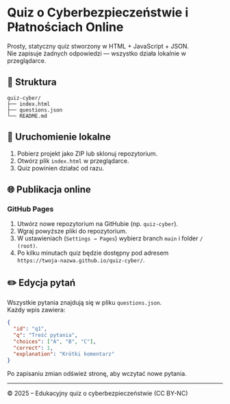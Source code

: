 # Quiz o Cyberbezpieczeństwie i Płatnościach Online

Prosty, statyczny quiz stworzony w HTML + JavaScript + JSON.  
Nie zapisuje żadnych odpowiedzi — wszystko działa lokalnie w przeglądarce.

## 🔧 Struktura

```
quiz-cyber/
├── index.html
├── questions.json
└── README.md
```

## 🚀 Uruchomienie lokalne

1. Pobierz projekt jako ZIP lub sklonuj repozytorium.
2. Otwórz plik `index.html` w przeglądarce.
3. Quiz powinien działać od razu.

## 🌐 Publikacja online

### GitHub Pages
1. Utwórz nowe repozytorium na GitHubie (np. `quiz-cyber`).
2. Wgraj powyższe pliki do repozytorium.
3. W ustawieniach (`Settings → Pages`) wybierz branch `main` i folder `/ (root)`.
4. Po kilku minutach quiz będzie dostępny pod adresem  
   `https://twoja-nazwa.github.io/quiz-cyber/`.


## ✏️ Edycja pytań
Wszystkie pytania znajdują się w pliku `questions.json`.  
Każdy wpis zawiera:
```json
{
  "id": "q1",
  "q": "Treść pytania",
  "choices": ["A", "B", "C"],
  "correct": 1,
  "explanation": "Krótki komentarz"
}
```
Po zapisaniu zmian odśwież stronę, aby wczytać nowe pytania.

---

© 2025 – Edukacyjny quiz o cyberbezpieczeństwie (CC BY-NC)
